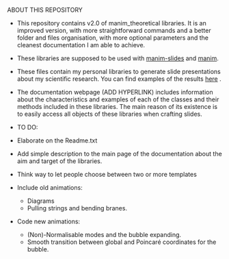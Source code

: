 ABOUT THIS REPOSITORY

- This repository contains v2.0 of manim_theoretical libraries. It is an improved version, with more straightforward commands and a better folder and files organisation, with more optional parameters and the cleanest documentation I am able to achieve.

- These libraries are supposed to be used with [manim-slides](https://manim-slides.eertmans.be/latest/) and [manim](https://www.manim.community). 

- These files contain my personal libraries to generate slide presentations about my scientific research. You can find examples of the results [here](https://panopepino.github.io/web_page/main_page/slides.html) . 

- The documentation webpage (ADD HYPERLINK) includes information about the characteristics and examples of each of the classes and their methods included in these libraries. The main reason of its existence is to easily access all objects of these libraries when crafting slides.

- TO DO:

- Elaborate on the Readme.txt
- Add simple description to the main page of the documentation about the aim and target of the libraries.
- Think way to let people choose between two or more templates
- Include old animations:
    - Diagrams
    - Pulling strings and bending branes.
- Code new animations:
    - (Non)-Normalisable modes and the bubble expanding.
    - Smooth transition between global and Poincaré coordinates for the bubble.
